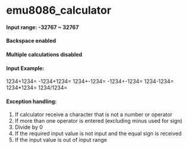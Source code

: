 # emu8086_calculator


#### Input range: -32767 ~ 32767
#### Backspace enabled
#### Multiple calculations disabled

#### Input Example: 
1234+1234=
-1234+1234=
1234+-1234=
-1234+-1234=
1234-1234=
1234*1234=
1234/1234=

#### Exception handling:
1. If calculator receive a character that is not a number or operator
2. If more than one operator is entered (excluding minus used for sign)
3. Divide by 0
4. If the required input value is not input and the equal sign is received
5. If the input value is out of input range
